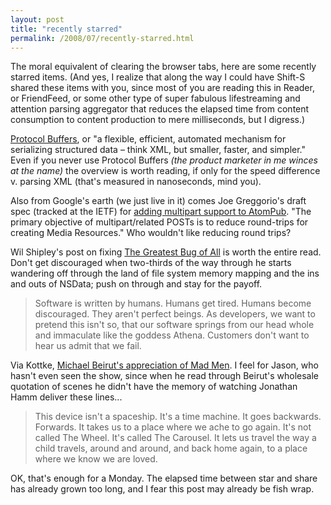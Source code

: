```yaml
---
layout: post
title: "recently starred"
permalink: /2008/07/recently-starred.html
---
```


<p>The moral equivalent of clearing the browser tabs, here are some recently starred items. (And yes, I realize that along the way I could have Shift-S shared these items with you, since most of you are reading this in Reader, or FriendFeed, or some other type of super fabulous lifestreaming and attention parsing aggregator that reduces the elapsed time from content consumption to content production to mere milliseconds, but I digress.)</p>

<p><a href="http://code.google.com/apis/protocolbuffers/docs/overview.html">Protocol Buffers</a>, or "a flexible, efficient, automated mechanism for serializing structured data – think XML, but smaller, faster, and simpler." Even if you never use Protocol Buffers <em>(the product marketer in me winces at the name)</em> the overview is worth reading, if only for the speed difference v. parsing XML (that's measured in nanoseconds, mind you). </p>

<p>Also from Google's earth (we just live in it) comes Joe Greggorio's draft spec (tracked at the IETF) for <a href="http://code.google.com/p/atompub-mulitpart-spec/source/browse/trunk/draft-gregorio-atompub-multipart-01.txt">adding multipart support to AtomPub</a>. "The primary objective of multipart/related POSTs is to reduce round-trips for creating Media Resources." Who wouldn't like reducing round trips? </p>

<p>Wil Shipley's post on fixing <a href="http://wilshipley.com/blog/2008/07/pimp-my-code-part-15-greatest-bug-of.html">The Greatest Bug of All</a> is worth the entire read. Don't get discouraged when two-thirds of the way through he starts wandering off through the land of file system memory mapping and the ins and outs of NSData; push on through and stay for the payoff. </p>

<blockquote>
  <p>Software is written by humans. Humans get tired. Humans become discouraged. They aren't perfect beings. As developers, we want to pretend this isn't so, that our software springs from our head whole and immaculate like the goddess Athena. Customers don't want to hear us admit that we fail.</p>
</blockquote>

<p>Via Kottke, <a href="http://designobserver.com/archives/entry.html?id=30467">Michael Beirut's appreciation of Mad Men</a>. I feel for Jason, who hasn't even seen the show, since when he read through Beirut's wholesale quotation of scenes he didn't have the memory of watching Jonathan Hamm deliver these lines...</p>

<blockquote>
  <p>This device isn't a spaceship. It's a time machine. It goes backwards. Forwards. It takes us to a place where we ache to go again. It's not called The Wheel. It's called The Carousel. It lets us travel the way a child travels, around and around, and back home again, to a place where we know we are loved. </p>
</blockquote>

<p>OK, that's enough for a Monday. The elapsed time between star and share has already grown too long, and I fear this post may already be fish wrap.</p>




